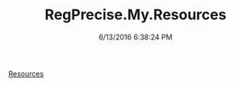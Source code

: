 ﻿---
title: RegPrecise.My.Resources
date: 6/13/2016 6:38:24 PM
---

[Resources](T-RegPrecise.My.Resources.Resources.html)
